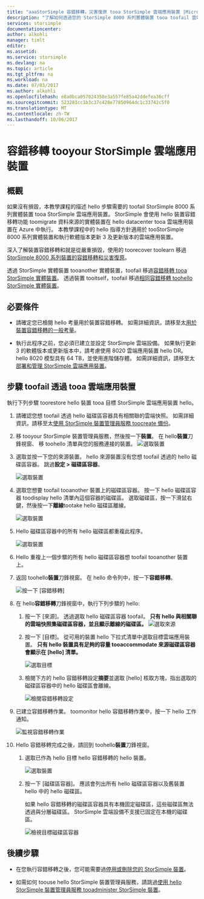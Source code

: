 ```yaml
---
title: "aaaStorSimple 容錯移轉，災害復原 tooa StorSimple 雲端應用裝置 |Microsoft 文件"
description: "了解如何透過您的 StorSimple 8000 系列實體裝置 tooa toofail 雲端應用裝置。"
services: storsimple
documentationcenter: 
author: alkohli
manager: timlt
editor: 
ms.assetid: 
ms.service: storsimple
ms.devlang: na
ms.topic: article
ms.tgt_pltfrm: na
ms.workload: na
ms.date: 07/03/2017
ms.author: alkohli
ms.openlocfilehash: e8a0bca057024358e3a557fe85a42ddefea36cff
ms.sourcegitcommit: 523283cc1b3c37c428e77850964dc1c33742c5f0
ms.translationtype: MT
ms.contentlocale: zh-TW
ms.lasthandoff: 10/06/2017
---
```

# <a name="fail-over-tooyour-storsimple-cloud-appliance"></a>容錯移轉 tooyour StorSimple 雲端應用裝置

## <a name="overview"></a>概觀

如果沒有損毀，本教學課程的描述 hello 步驟需要的 toofail StorSimple 8000 系列實體裝置 tooa StorSimple 雲端應用裝置。 StorSimple 會使用 hello 裝置容錯移轉功能 toomigrate 資料來源的實體裝置在 hello datacenter tooa 雲端應用裝置在 Azure 中執行。 本教學課程中的 hello 指導方針適用於 tooStorSimple 8000 系列實體裝置和執行軟體版本更新 3 及更新版本的雲端應用裝置。

深入了解裝置容錯移轉和就是從嚴重損毀，使用的 toorecover toolearn 移過[StorSimple 8000 系列裝置的容錯移轉和災害復原](storsimple-8000-device-failover-disaster-recovery.md)。

透過 StorSimple 實體裝置 tooanother 實體裝置，toofail 移過[容錯移轉 tooa StorSimple 實體裝置](storsimple-8000-device-failover-physical-device.md)。 透過裝置 tooitself，toofail 移過[相同容錯移轉 toohello StorSimple 實體裝置](storsimple-8000-device-failover-same-device.md)。

## <a name="prerequisites"></a>必要條件

- 請確定您已檢閱 hello 考量用於裝置容錯移轉。 如需詳細資訊，請移至太[用於裝置容錯移轉的一般考量](storsimple-8000-device-failover-disaster-recovery.md)。

- 執行此程序之前，您必須已建立並設定 StorSimple 雲端設備。 如果執行更新 3 的軟體版本或更新版本中，請考慮使用 8020 雲端應用裝置 hello DR。 hello 8020 模型具有 64 TB，並使用進階儲存體。 如需詳細資訊，請移至太[部署和管理 StorSimple 雲端應用裝置](storsimple-8000-cloud-appliance-u2.md)。

## <a name="steps-toofail-over-tooa-cloud-appliance"></a>步驟 toofail 透過 tooa 雲端應用裝置

執行下列步驟 toorestore hello 裝置 tooa 目標 StorSimple 雲端應用裝置 hello。

1.  請確認您想 toofail 透過 hello 磁碟區容器具有相關聯的雲端快照。 如需詳細資訊，請移至太[使用 StorSimple 裝置管理員服務 toocreate 備份](storsimple-8000-manage-backup-policies-u2.md)。
2. 移 tooyour StorSimple 裝置管理員服務，然後按一下**裝置**。 在 hello**裝置**刀鋒視窗、 移 toohello 清單與您的服務連接的裝置。
    ![選取裝置](./media/storsimple-8000-device-failover-disaster-recovery/failover-cloud-dev1.png)
3. 選取並按一下您的來源裝置。 hello 來源裝置沒有您想 toofail 透過的 hello 磁碟區容器。 跳過**設定 > 磁碟區容器**。

    ![選取裝置](./media/storsimple-8000-device-failover-disaster-recovery/failover-cloud-dev2.png)
    
4. 選取您想要 toofail tooanother 裝置上的磁碟區容器。 按一下 hello 磁碟區容器 toodisplay hello 清單內這個容器的磁碟區。 選取磁碟區，按一下滑鼠右鍵，然後按一下**離線**tootake hello 磁碟區離線。

    ![選取裝置](./media/storsimple-8000-device-failover-disaster-recovery/failover-cloud-dev5.png)

5. Hello 磁碟區容器中的所有 hello 磁碟區都重複此程序。

     ![選取裝置](./media/storsimple-8000-device-failover-disaster-recovery/failover-cloud-dev7.png)

6. Hello 重複上一個步驟的所有 hello 磁碟區容器想 toofail tooanother 裝置上。

7. 返回 toohello**裝置**刀鋒視窗。 在 hello 命令列中，按一下**容錯移轉**。

    ![按一下 [容錯移轉]](./media/storsimple-8000-device-failover-disaster-recovery/failover-cloud-dev8.png)
8. 在 hello**容錯移轉**刀鋒視窗中，執行下列步驟的 hello:
   
    1. 按一下 [來源]。 透過選取 hello 磁碟區容器 toofail。 **只有 hello 與相關聯的雲端快照集磁碟區容器，並且顯示離線的磁碟區。**
        ![選取來源](./media/storsimple-8000-device-failover-disaster-recovery/failover-cloud-dev11.png)
    2. 按一下 [目標]。 從可用的裝置 hello 下拉式清單中選取目標雲端應用裝置。 **只有 hello 裝置具有足夠的容量 tooaccommodate 來源磁碟區容器會顯示在 [hello] 清單。**

        ![選取目標](./media/storsimple-8000-device-failover-disaster-recovery/failover-cloud-dev12.png)

    3. 檢閱下方的 hello 容錯移轉設定**摘要**並選取 [hello] 核取方塊，指出選取的磁碟區容器中的 hello 磁碟區會離線。 

        ![檢閱容錯移轉設定](./media/storsimple-8000-device-failover-disaster-recovery/failover-cloud-dev13.png)

9. 已建立容錯移轉作業。 toomonitor hello 容錯移轉作業中，按一下 hello 工作通知。

    ![監視容錯移轉作業](./media/storsimple-8000-device-failover-disaster-recovery/failover-phy-dev13.png)

10. Hello 容錯移轉完成之後，請回到 toohello**裝置**刀鋒視窗。

    1. 選取已作為 hello 目標 hello 容錯移轉的 hello 裝置。

       ![選取裝置](./media/storsimple-8000-device-failover-disaster-recovery/failover-phy-dev14.png)

    2. 按一下 [磁碟區容器]。 應該會列出所有 hello 磁碟區容器以及舊裝置 hello 中的 hello 磁碟區。

       如果 hello 容錯移轉的磁碟區容器具有本機固定磁碟區，這些磁碟區無法透過與分層磁碟區。 StorSimple 雲端設備不支援已固定在本機的磁碟區。

       ![檢視目標磁碟區容器](./media/storsimple-8000-device-failover-disaster-recovery/failover-phy-dev17.png)


## <a name="next-steps"></a>後續步驟

* 在您執行容錯移轉之後，您可能需要過[停用或刪除您的 StorSimple 裝置](storsimple-8000-deactivate-and-delete-device.md)。

* 如需如何 toouse hello StorSimple 裝置管理員服務，請跳過[使用 hello StorSimple 裝置管理員服務 tooadminister StorSimple 裝置](storsimple-8000-manager-service-administration.md)。

